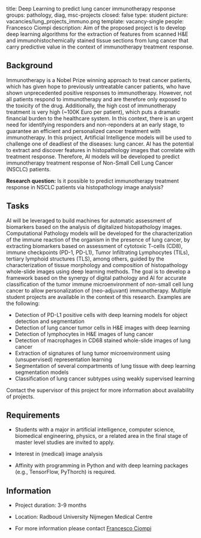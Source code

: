 title: Deep Learning to predict lung cancer immunotherapy response
groups: pathology, diag, msc-projects
closed: false
type: student
picture: vacancies/lung_projects_immuno.png
template: vacancy-single
people: Francesco Ciompi
description: Aim of the proposed project is to develop deep learning algorithms for the extraction of features from scanned H&E and immunohistochemically stained tissue sections from lung cancer that carry predictive value in the context of immunotherapy treatment response.


## Background

Immunotherapy is a Nobel Prize winning approach to treat cancer patients, which has given hope to previously untreatable cancer patients, who have shown unprecedented positive responses to immunotherapy. However, not all patients respond to immunotherapy and are therefore only exposed to the toxicity of the drug. Additionally, the high cost of immunotherapy treatment is very high (~100K Euro per patient), which puts a dramatic financial burden to the healthcare system.
In this context, there is an urgent need for identifying responders and non-reponders at an early stage, to guarantee an efficient and personalized cancer treatment with immunotherapy.
In this project, Artificial Intelligence models will be used to challenge one of deadliest of the diseases: lung cancer.
AI has the potential to extract and discover features in histopathology images that correlate with treatment response.
Therefore, AI models will be developed to predict immunotherapy treatment response of Non-Small Cell Lung Cancer (NSCLC) patients.

**Research question:**
Is it possible to predict immunotherapy treatment response in NSCLC patients via histopathology image analysis?

## Tasks

AI will be leveraged to build machines for automatic assessment of biomarkers based on the analysis of digitalized histopathology images. Computational Pathology models will be developed for the characterization of the immune reaction of the organism in the presence of lung cancer, by extracting biomarkers based on assessment of cytotoxic T-cells (CD8), immune checkpoints (PD-1, PD-L1), Tumor Infiltrating Lymphocytes (TILs), tertiary lymphoid structures (TLS), among others, guided by the characterization of tissue morphology and composition of histopathology whole-slide images using deep learning methods. 
The goal is to develop a framework based on the synergy of digital pathology and AI for accurate classification of the tumor immune microenvironment of non-small cell lung cancer to allow personalization of (neo-adjuvant) immunotherapy.
Multiple student projects are available in the context of this research. Examples are the following:

* Detection of PD-L1 positive cells with deep learning models for object detection and segmentation
* Detection of lung cancer tumor cells in H&E images with deep learning
* Detection of lymphocytes in H&E images of lung cancer
* Detection of macrophages in CD68 stained whole-slide images of lung cancer
* Extraction of signatures of lung tumor microenvironment using (unsupervised) representation learning
* Segmentation of several compartments of lung tissue with deep learning segmentation models
* Classification of lung cancer subtypes using weakly supervised learning

Contact the supervisor of this project for more information about availability of projects.

## Requirements

- Students with a major in artificial intelligence, computer science, biomedical engineering, physics, or a related area in the final stage of master level studies are invited to apply.

- Interest in (medical) image analysis

- Affinity with programming in Python and with deep learning packages (e.g., TensorFlow, PyThorch) is required.

## Information

- Project duration: 3-9 months

- Location: Radboud University Nijmegen Medical Centre

- For more information please contact [Francesco Ciompi](https://www.computationalpathologygroup.eu/members/francesco-ciompi/)
